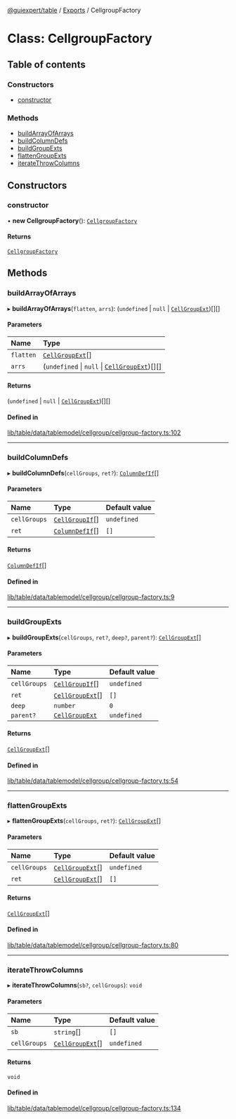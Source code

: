 [@guiexpert/table](../README.md) / [Exports](../modules.md) / CellgroupFactory

# Class: CellgroupFactory

## Table of contents

### Constructors

- [constructor](CellgroupFactory.md#constructor)

### Methods

- [buildArrayOfArrays](CellgroupFactory.md#buildarrayofarrays)
- [buildColumnDefs](CellgroupFactory.md#buildcolumndefs)
- [buildGroupExts](CellgroupFactory.md#buildgroupexts)
- [flattenGroupExts](CellgroupFactory.md#flattengroupexts)
- [iterateThrowColumns](CellgroupFactory.md#iteratethrowcolumns)

## Constructors

### constructor

• **new CellgroupFactory**(): [`CellgroupFactory`](CellgroupFactory.md)

#### Returns

[`CellgroupFactory`](CellgroupFactory.md)

## Methods

### buildArrayOfArrays

▸ **buildArrayOfArrays**(`flatten`, `arrs`): (`undefined` \| ``null`` \| [`CellGroupExt`](CellGroupExt.md))[][]

#### Parameters

| Name | Type |
| :------ | :------ |
| `flatten` | [`CellGroupExt`](CellGroupExt.md)[] |
| `arrs` | (`undefined` \| ``null`` \| [`CellGroupExt`](CellGroupExt.md))[][] |

#### Returns

(`undefined` \| ``null`` \| [`CellGroupExt`](CellGroupExt.md))[][]

#### Defined in

[lib/table/data/tablemodel/cellgroup/cellgroup-factory.ts:102](https://github.com/guiexperttable/ge-table/blob/65066c0/libs/table/src/lib/table/data/tablemodel/cellgroup/cellgroup-factory.ts#L102)

___

### buildColumnDefs

▸ **buildColumnDefs**(`cellGroups`, `ret?`): [`ColumnDefIf`](../interfaces/ColumnDefIf.md)[]

#### Parameters

| Name | Type | Default value |
| :------ | :------ | :------ |
| `cellGroups` | [`CellGroupIf`](../interfaces/CellGroupIf.md)[] | `undefined` |
| `ret` | [`ColumnDefIf`](../interfaces/ColumnDefIf.md)[] | `[]` |

#### Returns

[`ColumnDefIf`](../interfaces/ColumnDefIf.md)[]

#### Defined in

[lib/table/data/tablemodel/cellgroup/cellgroup-factory.ts:9](https://github.com/guiexperttable/ge-table/blob/65066c0/libs/table/src/lib/table/data/tablemodel/cellgroup/cellgroup-factory.ts#L9)

___

### buildGroupExts

▸ **buildGroupExts**(`cellGroups`, `ret?`, `deep?`, `parent?`): [`CellGroupExt`](CellGroupExt.md)[]

#### Parameters

| Name | Type | Default value |
| :------ | :------ | :------ |
| `cellGroups` | [`CellGroupIf`](../interfaces/CellGroupIf.md)[] | `undefined` |
| `ret` | [`CellGroupExt`](CellGroupExt.md)[] | `[]` |
| `deep` | `number` | `0` |
| `parent?` | [`CellGroupExt`](CellGroupExt.md) | `undefined` |

#### Returns

[`CellGroupExt`](CellGroupExt.md)[]

#### Defined in

[lib/table/data/tablemodel/cellgroup/cellgroup-factory.ts:54](https://github.com/guiexperttable/ge-table/blob/65066c0/libs/table/src/lib/table/data/tablemodel/cellgroup/cellgroup-factory.ts#L54)

___

### flattenGroupExts

▸ **flattenGroupExts**(`cellGroups`, `ret?`): [`CellGroupExt`](CellGroupExt.md)[]

#### Parameters

| Name | Type | Default value |
| :------ | :------ | :------ |
| `cellGroups` | [`CellGroupExt`](CellGroupExt.md)[] | `undefined` |
| `ret` | [`CellGroupExt`](CellGroupExt.md)[] | `[]` |

#### Returns

[`CellGroupExt`](CellGroupExt.md)[]

#### Defined in

[lib/table/data/tablemodel/cellgroup/cellgroup-factory.ts:80](https://github.com/guiexperttable/ge-table/blob/65066c0/libs/table/src/lib/table/data/tablemodel/cellgroup/cellgroup-factory.ts#L80)

___

### iterateThrowColumns

▸ **iterateThrowColumns**(`sb?`, `cellGroups`): `void`

#### Parameters

| Name | Type | Default value |
| :------ | :------ | :------ |
| `sb` | `string`[] | `[]` |
| `cellGroups` | [`CellGroupExt`](CellGroupExt.md)[] | `undefined` |

#### Returns

`void`

#### Defined in

[lib/table/data/tablemodel/cellgroup/cellgroup-factory.ts:134](https://github.com/guiexperttable/ge-table/blob/65066c0/libs/table/src/lib/table/data/tablemodel/cellgroup/cellgroup-factory.ts#L134)
